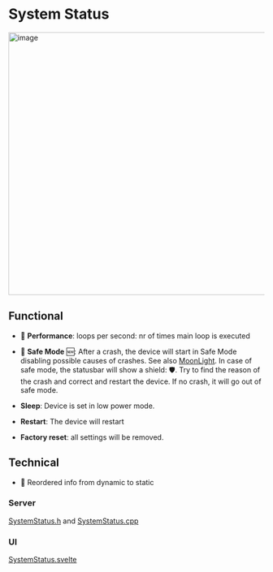 # System Status

<img width="518" alt="image" src="https://github.com/user-attachments/assets/49e4a72a-ee1e-47a4-afe6-d0dd49573a86" />

## Functional

* 🌙 **Performance**: loops per second: nr of times main loop is executed
* 🌙 **Safe Mode** 🆕: After a crash, the device will start in Safe Mode disabling possible causes of crashes. See also [MoonLight](https://moonmodules.org/MoonLight/moonlight/general/). In case of safe mode, the statusbar will show a shield: 🛡️. Try to find the reason of the crash and correct and restart the device. If no crash, it will go out of safe mode.

* **Sleep**: Device is set in low power mode.
* **Restart**: The device will restart
* **Factory reset**: all settings will be removed.

## Technical

* 🌙 Reordered info from dynamic to static

### Server

[SystemStatus.h](https://github.com/MoonModules/MoonLight/blob/main/lib/framework/SystemStatus.h) and [SystemStatus.cpp](https://github.com/MoonModules/MoonLight/blob/main/lib/framework/SystemStatus.cpp)

### UI

[SystemStatus.svelte](https://github.com/MoonModules/MoonLight/blob/main/interface/src/routes/system/status/SystemStatus.svelte)
